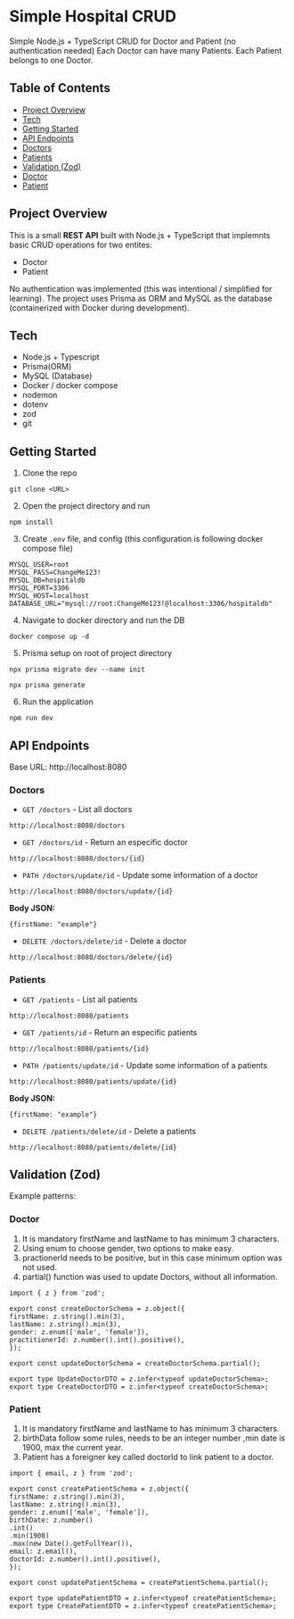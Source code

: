 # Simple Hospital CRUD

Simple Node.js + TypeScript CRUD for Doctor and Patient (no authentication needed)
Each Doctor can have many Patients. Each Patient belongs to one Doctor.

## Table of Contents
- [Project Overview](#project-overview)
- [Tech](#tech)
- [Getting Started](#getting-started)
- [API Endpoints](#api-endpoints)
- [Doctors](#doctors)
- [Patients](#patients)
- [Validation (Zod)](#validation-zod)
- [Doctor](#doctor)
- [Patient](#patient)

## Project Overview
This is a small **REST API** built with Node.js + TypeScript that implemnts basic CRUD operations for two entites:
- Doctor
- Patient

No authentication was implemented (this was intentional / simplified for learning). The project uses Prisma as ORM and MySQL as the database (containerized with Docker during development).

## Tech
- Node.js + Typescript
- Prisma(ORM)
- MySQL (Database)
- Docker / docker compose
- nodemon
- dotenv
- zod
- git

## Getting Started
1. Clone the repo
```
git clone <URL>
```
2. Open the project directory and run
```
npm install
```
3. Create ```.env``` file, and config (this configuration is following docker compose file)
```
MYSQL_USER=root
MYSQL_PASS=ChangeMe123!
MYSQL_DB=hospitaldb
MYSQL_PORT=3306
MYSQL_HOST=localhost
DATABASE_URL="mysql://root:ChangeMe123!@localhost:3306/hospitaldb"
```
4. Navigate to docker directory and run the DB
```
docker compose up -d
```
5. Prisma setup on root of project directory
```
npx prisma migrate dev --name init
```
```
npx prisma generate
```
6. Run the application
```
npm run dev
```

## API Endpoints
Base URL: http://localhost:8080

### Doctors
- ``GET /doctors`` - List all doctors
```
http://localhost:8080/doctors
```
- ``GET /doctors/id`` - Return an especific doctor
```
http://localhost:8080/doctors/{id}
```
- ``PATH /doctors/update/id`` - Update some information of a doctor
```
http://localhost:8080/doctors/update/{id}
```
**Body JSON:**
```
{firstName: "example"}
```
- ``DELETE /doctors/delete/id`` - Delete a doctor
```
http://localhost:8080/doctors/delete/{id}
```

### Patients
- ``GET /patients`` - List all patients
```
http://localhost:8080/patients
```
- ``GET /patients/id`` - Return an especific patients
```
http://localhost:8080/patients/{id}
```
- ``PATH /patients/update/id`` - Update some information of a patients
```
http://localhost:8080/patients/update/{id}
```
**Body JSON:**
```
{firstName: "example"}
```
- ``DELETE /patients/delete/id`` - Delete a patients
```
http://localhost:8080/patients/delete/{id}
```

## Validation (Zod)
Example patterns:

### Doctor
1. It is mandatory firstName and lastName to has minimum 3 characters.
2. Using enum to choose gender, two options to make easy.
3. practionerId needs to be positive, but in this case minimum option was not used.
4. partial() function was used to update Doctors, without all information.
```
import { z } from 'zod';

export const createDoctorSchema = z.object({
firstName: z.string().min(3),
lastName: z.string().min(3),
gender: z.enum(['male', 'female']),
practitionerId: z.number().int().positive(),
});

export const updateDoctorSchema = createDoctorSchema.partial();

export type UpdateDoctorDTO = z.infer<typeof updateDoctorSchema>;
export type CreateDoctorDTO = z.infer<typeof createDoctorSchema>;
```

### Patient
1. It is mandatory firstName and lastName to has minimum 3 characters.
2. birthData follow some rules, needs to be an integer number ,min date is 1900, max the current year.
3. Patient has a foreigner key called doctorId to link patient to a doctor.
```
import { email, z } from 'zod';

export const createPatientSchema = z.object({
firstName: z.string().min(3),
lastName: z.string().min(3),
gender: z.enum(['male', 'female']),
birthDate: z.number()
.int()
.min(1900)
.max(new Date().getFullYear()),
email: z.email(),
doctorId: z.number().int().positive(),
});

export const updatePatientSchema = createPatientSchema.partial();

export type updatePatientDTO = z.infer<typeof createPatientSchema>;
export type CreatePatientDTO = z.infer<typeof createPatientSchema>;

```
